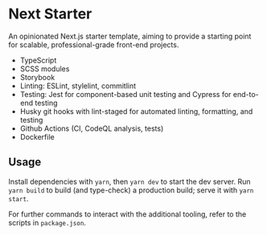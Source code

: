 # Next Starter

An opinionated Next.js starter template, aiming to provide a starting point for scalable, professional-grade front-end projects.

- TypeScript
- SCSS modules
- Storybook
- Linting: ESLint, stylelint, commitlint
- Testing: Jest for component-based unit testing and Cypress for end-to-end testing
- Husky git hooks with lint-staged for automated linting, formatting, and testing
- Github Actions (CI, CodeQL analysis, tests)
- Dockerfile

## Usage

Install dependencies with `yarn`, then `yarn dev` to start the dev server. Run `yarn build` to build (and type-check) a production build; serve it with `yarn start`.

For further commands to interact with the additional tooling, refer to the scripts in `package.json`.
